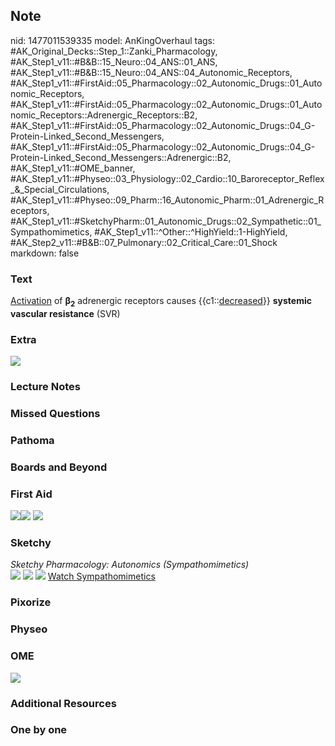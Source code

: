 ## Note
nid: 1477011539335
model: AnKingOverhaul
tags: #AK_Original_Decks::Step_1::Zanki_Pharmacology, #AK_Step1_v11::#B&B::15_Neuro::04_ANS::01_ANS, #AK_Step1_v11::#B&B::15_Neuro::04_ANS::04_Autonomic_Receptors, #AK_Step1_v11::#FirstAid::05_Pharmacology::02_Autonomic_Drugs::01_Autonomic_Receptors, #AK_Step1_v11::#FirstAid::05_Pharmacology::02_Autonomic_Drugs::01_Autonomic_Receptors::Adrenergic_Receptors::B2, #AK_Step1_v11::#FirstAid::05_Pharmacology::02_Autonomic_Drugs::04_G-Protein-Linked_Second_Messengers, #AK_Step1_v11::#FirstAid::05_Pharmacology::02_Autonomic_Drugs::04_G-Protein-Linked_Second_Messengers::Adrenergic::B2, #AK_Step1_v11::#OME_banner, #AK_Step1_v11::#Physeo::03_Physiology::02_Cardio::10_Baroreceptor_Reflex_&_Special_Circulations, #AK_Step1_v11::#Physeo::09_Pharm::16_Autonomic_Pharm::01_Adrenergic_Receptors, #AK_Step1_v11::#SketchyPharm::01_Autonomic_Drugs::02_Sympathetic::01_Sympathomimetics, #AK_Step1_v11::^Other::^HighYield::1-HighYield, #AK_Step2_v11::#B&B::07_Pulmonary::02_Critical_Care::01_Shock
markdown: false

### Text
<div>
  <u>Activation</u> of <b>β<sub>2</sub></b> adrenergic receptors
  causes {{c1::<u>decreased</u>}} <b>systemic vascular
  resistance</b> (SVR)
</div>

### Extra
<img src="paste-104672647971303.jpg">

### Lecture Notes


### Missed Questions


### Pathoma


### Boards and Beyond


### First Aid
<img src="paste-602566731759619.jpg"><img src=
"paste-614798798618627.jpg"> <img src=
"paste-f8927e53577fb32aff5a71527af64646519ec7a2.jpg">

### Sketchy
<div>
  <i>Sketchy Pharmacology: Autonomics (Sympathomimetics)</i>
</div><img src=
"Screen%20Shot%202019-09-05%20at%205.25.32%20PM.png"> <img src=
"Screen%20Shot%202019-09-23%20at%209.11.50%20AM.png"> <img src=
"Screen%20Shot%202019-09-23%20at%209.11.59%20AM.png"> <a href=
"https://dashboard.sketchy.com/study/medical/courses/medical-pharmacology/units/medical-pharmacology-autonomic-drugs/videos/medical-pharmacology-autonomic-drugs-sympathetic-sympathomimetics?utm_source=anki&utm_medium=partnership&utm_campaign=february_update&utm_content=medical">
Watch Sympathomimetics</a>

### Pixorize


### Physeo


### OME
<div class="ome-widget">
  <a href="https://onlinemeded.org?ref=anki"><img src=
  "_OME_AnkiFlashcards_General_7.png"></a>
</div>

### Additional Resources


### One by one

